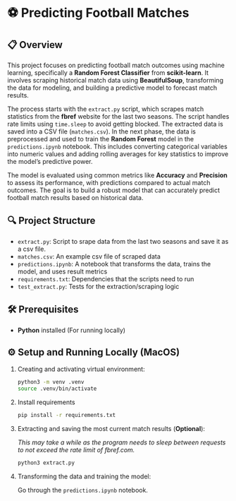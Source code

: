 # ⚽️ Predicting Football Matches

## 📋 Overview

This project focuses on predicting football match outcomes using machine learning, specifically a **Random Forest Classifier** from **scikit-learn**. It involves scraping historical match data using **BeautifulSoup**, transforming the data for modeling, and building a predictive model to forecast match results.

The process starts with the `extract.py` script, which scrapes match statistics from the **fbref** website for the last two seasons. The script handles rate limits using `time.sleep` to avoid getting blocked. The extracted data is saved into a CSV file (`matches.csv`). In the next phase, the data is preprocessed and used to train the **Random Forest** model in the `predictions.ipynb` notebook. This includes converting categorical variables into numeric values and adding rolling averages for key statistics to improve the model’s predictive power.

The model is evaluated using common metrics like **Accuracy** and **Precision** to assess its performance, with predictions compared to actual match outcomes. The goal is to build a robust model that can accurately predict football match results based on historical data.


## 🔍 Project Structure

- `extract.py`: Script to srape data from the last two seasons and save it as a csv file.
- `matches.csv`: An example csv file of scraped data
- `predictions.ipynb`: A notebook that transforms the data, trains the model, and uses result metrics
- `requirements.txt`: Dependencies that the scripts need to run
- `test_extract.py`: Tests for the extraction/scraping logic

## 🛠️ Prerequisites
- **Python** installed (For running locally)

## ⚙️ Setup and Running Locally (MacOS)

1. Creating and activating virtual environment:
    ```bash
    python3 -m venv .venv
    source .venv/bin/activate
    ```
2. Install requirements
    ```bash
    pip install -r requirements.txt
    ```
3. Extracting and saving the most current match results (**Optional**):
    
    _This may take a while as the program needs to sleep between requests to not exceed the rate limit of fbref.com._
    ```bash
    python3 extract.py
    ```
4. Transforming the data and training the model:

    Go through the `predictions.ipynb` notebook.
